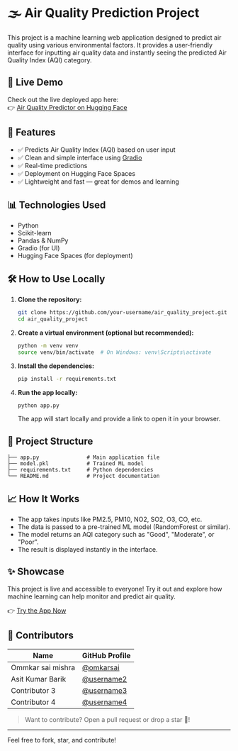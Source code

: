 
# 🌫️ Air Quality Prediction Project

This project is a machine learning web application designed to predict air quality using various environmental factors. It provides a user-friendly interface for inputting air quality data and instantly seeing the predicted Air Quality Index (AQI) category.

## 🚀 Live Demo

Check out the live deployed app here:  
👉 [Air Quality Predictor on Hugging Face](https://huggingface.co/spaces/omkarsai/air_quality_project)

## 📌 Features

- ✅ Predicts Air Quality Index (AQI) based on user input
- ✅ Clean and simple interface using [Gradio](https://www.gradio.app/)
- ✅ Real-time predictions
- ✅ Deployment on Hugging Face Spaces
- ✅ Lightweight and fast — great for demos and learning

## 📊 Technologies Used

- Python
- Scikit-learn
- Pandas & NumPy
- Gradio (for UI)
- Hugging Face Spaces (for deployment)

## 🛠️ How to Use Locally

1. **Clone the repository:**
   ```bash
   git clone https://github.com/your-username/air_quality_project.git
   cd air_quality_project
   ```

2. **Create a virtual environment (optional but recommended):**
   ```bash
   python -m venv venv
   source venv/bin/activate  # On Windows: venv\Scripts\activate
   ```

3. **Install the dependencies:**
   ```bash
   pip install -r requirements.txt
   ```

4. **Run the app locally:**
   ```bash
   python app.py
   ```

   The app will start locally and provide a link to open it in your browser.

## 📁 Project Structure

```
├── app.py               # Main application file
├── model.pkl            # Trained ML model
├── requirements.txt     # Python dependencies
└── README.md            # Project documentation
```

## 📈 How It Works

- The app takes inputs like PM2.5, PM10, NO2, SO2, O3, CO, etc.
- The data is passed to a pre-trained ML model (RandomForest or similar).
- The model returns an AQI category such as "Good", "Moderate", or "Poor".
- The result is displayed instantly in the interface.

## ✨ Showcase

This project is live and accessible to everyone! Try it out and explore how machine learning can help monitor and predict air quality.

👉 [Try the App Now](https://huggingface.co/spaces/omkarsai/air_quality_project)

## 👥 Contributors

| Name                  | GitHub Profile                             |
|-------------------    |---------------------------------------------|
| Ommkar sai mishra     | [@omkarsai](https://github.com/omkarsai)   |
| Asit Kumar Barik      | [@username2](https://github.com/asitbarik88) |
| Contributor 3         | [@username3](https://github.com/username3) |
| Contributor 4         | [@username4](https://github.com/username4) |

> Want to contribute? Open a pull request or drop a star 🌟!

---

Feel free to fork, star, and contribute!
```
